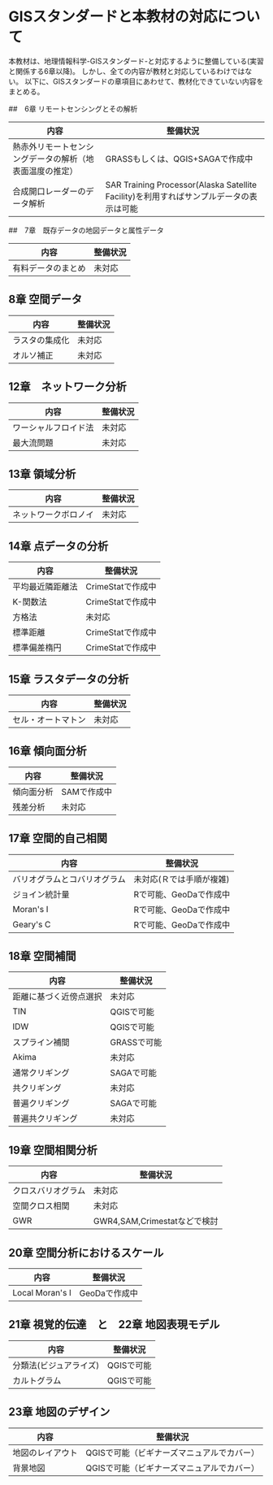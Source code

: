 ﻿# GISスタンダードと本教材の対応について

本教材は、地理情報科学-GISスタンダード-と対応するように整備している(実習と関係する6章以降)。
しかし、全ての内容が教材と対応しているわけではない。
以下に、GISスタンダードの章項目にあわせて、教材化できていない内容をまとめる。

##　6章 リモートセンシングとその解析

|内容|整備状況|
|---|---|
|熱赤外リモートセンシングデータの解析（地表面温度の推定）| GRASSもしくは、QGIS+SAGAで作成中|
|合成開口レーダーのデータ解析|SAR Training Processor(Alaska Satellite Facility)を利用すればサンプルデータの表示は可能|

##　7章　既存データの地図データと属性データ

|内容|整備状況|
|---|---|
|有料データのまとめ|未対応|

## 8章 空間データ

|内容|整備状況|
|---|---|
|ラスタの集成化|未対応
|オルソ補正|未対応

## 12章　ネットワーク分析

|内容|整備状況|
|---|---|
|ワーシャルフロイド法|未対応|
|最大流問題|未対応|

## 13章 領域分析
|内容|整備状況|
|---|---|
|ネットワークボロノイ|未対応|

## 14章 点データの分析
|内容|整備状況|
|---|---|
|平均最近隣距離法|CrimeStatで作成中|
|K-関数法|CrimeStatで作成中|
|方格法|未対応|
|標準距離|CrimeStatで作成中|
|標準偏差楕円|CrimeStatで作成中|

## 15章 ラスタデータの分析
|内容|整備状況|
|---|---|
|セル・オートマトン|未対応|

## 16章 傾向面分析
|内容|整備状況|
|---|---|
|傾向面分析|SAMで作成中|
|残差分析|未対応|

## 17章 空間的自己相関

|内容|整備状況|
|---|---|
|バリオグラムとコバリオグラム|未対応(Ｒでは手順が複雑)|
|ジョイン統計量|Rで可能、GeoDaで作成中|
|Moran's I|Rで可能、GeoDaで作成中|
|Geary's C|Rで可能、GeoDaで作成中|

## 18章 空間補間
|内容|整備状況|
|---|---|
|距離に基づく近傍点選択|未対応|
|TIN|QGISで可能|
|IDW|QGISで可能|
|スプライン補間|GRASSで可能|
|Akima|未対応|
|通常クリギング|SAGAで可能|
|共クリギング|未対応|
|普遍クリギング|SAGAで可能|
|普遍共クリギング|未対応|

## 19章 空間相関分析
|内容|整備状況|
|---|---|
|クロスバリオグラム|未対応|
|空間クロス相関|未対応|
|GWR|GWR4,SAM,Crimestatなどで検討|

## 20章 空間分析におけるスケール
|内容|整備状況|
|---|---|
|Local Moran's I|GeoDaで作成中|


## 21章 視覚的伝達　と　22章 地図表現モデル
|内容|整備状況|
|---|---|
|分類法(ビジュアライズ)|QGISで可能|
|カルトグラム|QGISで可能|

## 23章 地図のデザイン
|内容|整備状況|
|---|---|
|地図のレイアウト|QGISで可能（ビギナーズマニュアルでカバー）|
|背景地図|QGISで可能（ビギナーズマニュアルでカバー）|
